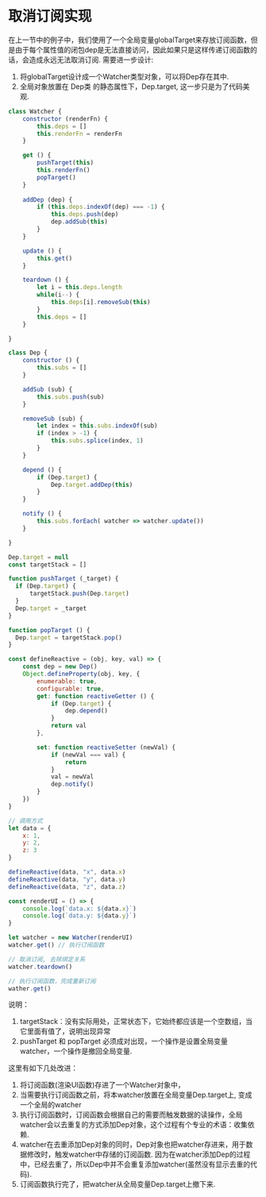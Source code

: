 # 取消订阅实现
在上一节中的例子中，我们使用了一个全局变量globalTarget来存放订阅函数，但是由于每个属性值的闭包dep是无法直接访问，因此如果只是这样传递订阅函数的话，会造成永远无法取消订阅.
需要进一步设计:
1. 将globalTarget设计成一个Watcher类型对象，可以将Dep存在其中.
2. 全局对象放置在 Dep类 的静态属性下，Dep.target, 这一步只是为了代码美观.


```js
class Watcher {
    constructor (renderFn) {
        this.deps = []
        this.renderFn = renderFn
    }

    get () {
        pushTarget(this)
        this.renderFn()
        popTarget()
    }
    
    addDep (dep) {
        if (this.deps.indexOf(dep) === -1) {
            this.deps.push(dep)
            dep.addSub(this)
        }
    }

    update () {
        this.get()
    }

    teardown () {
        let i = this.deps.length
        while(i--) {
            this.deps[i].removeSub(this)
        }
        this.deps = []
    }

}

class Dep {
    constructor () {
        this.subs = []
    }

    addSub (sub) {
        this.subs.push(sub)
    }

    removeSub (sub) {
        let index = this.subs.indexOf(sub)
        if (index > -1) {
            this.subs.splice(index, 1)
        }
    }

    depend () {
        if (Dep.target) {
            Dep.target.addDep(this)
        }
    }

    notify () {
        this.subs.forEach( watcher => watcher.update())
    }

}

Dep.target = null
const targetStack = []

function pushTarget (_target) {
  if (Dep.target) {
      targetStack.push(Dep.target)
  } 
  Dep.target = _target
}

function popTarget () {
  Dep.target = targetStack.pop()
}

const defineReactive = (obj, key, val) => {
    const dep = new Dep()
    Object.defineProperty(obj, key, {
        enumerable: true,
        configurable: true,
        get: function reactiveGetter () {
            if (Dep.target) {
                dep.depend()
            }
            return val
        },

        set: function reactiveSetter (newVal) {
            if (newVal === val) {
                return
            }
            val = newVal
            dep.notify()
        }
    })    
}

// 调用方式
let data = {
    x: 1,
    y: 2,
    z: 3
}

defineReactive(data, "x", data.x)
defineReactive(data, "y", data.y)
defineReactive(data, "z", data.z)

const renderUI = () => {
    console.log(`data.x: ${data.x}`)
    console.log(`data.y: ${data.y}`)
}

let watcher = new Watcher(renderUI)
watcher.get() // 执行订阅函数

// 取消订阅, 去除绑定关系
watcher.teardown()

// 执行订阅函数，完成重新订阅
wather.get()

```
说明：
1. targetStack：没有实际用处，正常状态下，它始终都应该是一个空数组，当它里面有值了，说明出现异常
2. pushTarget 和 popTarget 必须成对出现，一个操作是设置全局变量watcher，一个操作是撤回全局变量. 


这里有如下几处改进：
1. 将订阅函数(渲染UI函数)存进了一个Watcher对象中，
2. 当需要执行订阅函数之前，将本watcher放置在全局变量Dep.target上, 变成一个全局的watcher
3. 执行订阅函数时，订阅函数会根据自己的需要而触发数据的读操作，全局watcher会以去重复的方式添加Dep对象，这个过程有个专业的术语：收集依赖.
4. watcher在去重添加Dep对象的同时，Dep对象也把watcher存进来，用于数据修改时，触发watcher中存储的订阅函数. 因为在watcher添加Dep的过程中，已经去重了，所以Dep中并不会重复添加watcher(虽然没有显示去重的代码).
5. 订阅函数执行完了，把watcher从全局变量Dep.target上撤下来.
